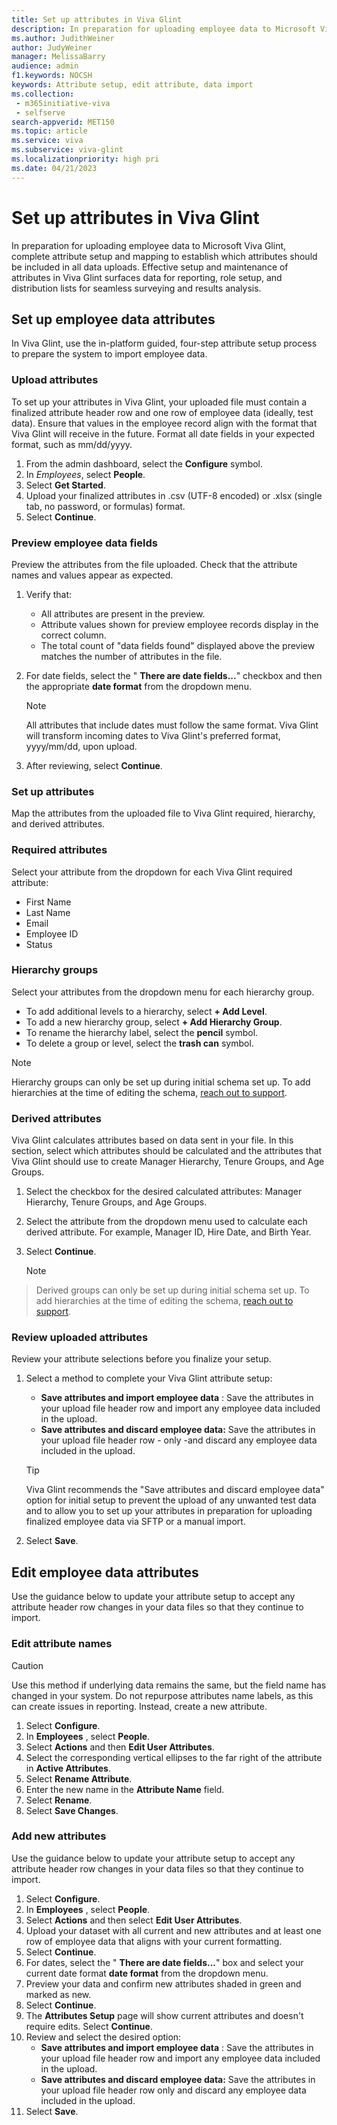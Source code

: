 ```yaml
---
title: Set up attributes in Viva Glint
description: In preparation for uploading employee data to Microsoft Viva Glint, perform attribute setup and mapping that will establish which attributes should be included in data uploads. 
ms.author: JudithWeiner
author: JudyWeiner
manager: MelissaBarry
audience: admin
f1.keywords: NOCSH
keywords: Attribute setup, edit attribute, data import 
ms.collection: 
 - m365initiative-viva
 - selfserve
search-appverid: MET150
ms.topic: article
ms.service: viva
ms.subservice: viva-glint
ms.localizationpriority: high pri
ms.date: 04/21/2023
---
```


# Set up attributes in Viva Glint

In preparation for uploading employee data to Microsoft Viva Glint, complete attribute setup and mapping to establish which attributes should be included in all data uploads. Effective setup and maintenance of attributes in Viva Glint surfaces data for reporting, role setup, and distribution lists for seamless surveying and results analysis.

## Set up employee data attributes

In Viva Glint, use the in-platform guided, four-step attribute setup process to prepare the system to import employee data.

### Upload attributes

To set up your attributes in Viva Glint, your uploaded file must contain a finalized attribute header row and one row of employee data (ideally, test data). Ensure that values in the employee record align with the format that Viva Glint will receive in the future. Format all date fields in your expected format, such as mm/dd/yyyy.

1. From the admin dashboard, select the **Configure** symbol.
2. In *Employees*, select **People**.
3. Select **Get Started**.
4. Upload your finalized attributes in .csv (UTF-8 encoded) or .xlsx (single tab, no password, or formulas) format.
5. Select **Continue**.

### Preview employee data fields

Preview the attributes from the file uploaded. Check that the attribute names and values appear as expected.

1. Verify that:
   - All attributes are present in the preview.
   - Attribute values shown for preview employee records display in the correct column.
   - The total count of "data fields found" displayed above the preview matches the number of attributes in the file.
2. For date fields, select the " **There are date fields...**" checkbox and then the appropriate **date format** from the dropdown menu.

   > [!NOTE]
   > All attributes that include dates must follow the same format. Viva Glint will transform incoming dates to Viva Glint's preferred format, yyyy/mm/dd, upon upload.

3. After reviewing, select **Continue**.

### Set up attributes

Map the attributes from the uploaded file to Viva Glint required, hierarchy, and derived attributes.

### Required attributes

Select your attribute from the dropdown for each Viva Glint required attribute:

- First Name
- Last Name
- Email
- Employee ID
- Status

### Hierarchy groups

Select your attributes from the dropdown menu for each hierarchy group.

- To add additional levels to a hierarchy, select **+ Add Level**.
- To add a new hierarchy group, select **+ Add Hierarchy Group**.
- To rename the hierarchy label, select the **pencil** symbol.
- To delete a group or level, select the **trash can** symbol.

> [!NOTE]
> Hierarchy groups can only be set up during initial schema set up. To add hierarchies at the time of editing the schema, [reach out to support](https://learn.microsoft.com/microsoft-365).

### Derived attributes

Viva Glint calculates attributes based on data sent in your file. In this section, select which attributes should be calculated and the attributes that Viva Glint should use to create Manager Hierarchy, Tenure Groups, and Age Groups.

1. Select the checkbox for the desired calculated attributes: Manager Hierarchy, Tenure Groups, and Age Groups.
2. Select the attribute from the dropdown menu used to calculate each derived attribute. For example, Manager ID, Hire Date, and Birth Year.
3. Select **Continue**.

   > [!NOTE]
> Derived groups can only be set up during initial schema set up. To add hierarchies at the time of editing the schema, [reach out to support](https://learn.microsoft.com/microsoft-365).

### Review uploaded attributes

Review your attribute selections before you finalize your setup.

1. Select a method to complete your Viva Glint attribute setup:

   - **Save attributes and import employee data** : Save the attributes in your upload file header row and import any employee data included in the upload.
   - **Save attributes and discard employee data:** Save the attributes in your upload file header row - only -and discard any employee data included in the upload.

   > [!TIP]
   > Viva Glint recommends the "Save attributes and discard employee data" option for initial setup to prevent the upload of any unwanted test data and to allow you to set up your attributes in preparation for uploading finalized employee data via SFTP or a manual import.

2. Select **Save**.

## Edit employee data attributes

Use the guidance below to update your attribute setup to accept any attribute header row changes in your data files so that they continue to import.

### Edit attribute names

> [!CAUTION]
> Use this method if underlying data remains the same, but the field name has changed in your system. Do not repurpose attributes name labels, as this can create issues in reporting. Instead, create a new attribute.

1. Select **Configure**.
2. In **Employees** , select **People**.
3. Select **Actions** and then **Edit User Attributes**.
4. Select the corresponding vertical ellipses to the far right of the attribute in **Active Attributes**.
5. Select **Rename Attribute**.
6. Enter the new name in the **Attribute Name** field.
7. Select **Rename**.
8. Select **Save Changes**.

### Add new attributes

Use the guidance below to update your attribute setup to accept any attribute header row changes in your data files so that they continue to import.

1. Select **Configure**.
2. In **Employees** , select **People**.
3. Select **Actions** and then select **Edit User Attributes**.
4. Upload your dataset with all current and new attributes and at least one row of employee data that aligns with your current formatting.
5. Select **Continue**.
6. For dates, select the " **There are date fields...**" box and select your current date format **date format** from the dropdown menu.
7. Preview your data and confirm new attributes shaded in green and marked as new.
8. Select **Continue**.
9. The **Attributes Setup** page will show current attributes and doesn't require edits. Select **Continue**.
10. Review and select the desired option:
    - **Save attributes and import employee data** : Save the attributes in your upload file header row and import any employee data included in the upload.
    - **Save attributes and discard employee data:** Save the attributes in your upload file header row only and discard any employee data included in the upload.
11. Select **Save**.
